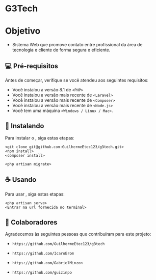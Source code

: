 # G3Tech

# Objetivo
* Sistema Web que promove contato entre profissional da área de tecnologia e cliente de forma segura e eficiente.

## 💻 Pré-requisitos

Antes de começar, verifique se você atendeu aos seguintes requisitos:

* Você instalou a versão 8.1 de `<PHP>`
* Você instalou a versão mais recente de `<Laravel>`
* Você instalou a versão mais recente de `<Composer>`
* Você instalou a versão mais recente de `<Node.js>`
* Você tem uma máquina `<Windows / Linux / Mac>`.

## 🚀 Instalando <G3Tech>

Para instalar o <G3Tech>, siga estas etapas:
```
<git clone git@github.com:GuilhermeEtec123/g3tech.git>
<npm install>
<composer install>

<php artisan migrate>
```

## ☕ Usando <G3Tech>

Para usar <G3Tech>, siga estas etapas:

```
<php artisan serve>
<Entrar na url fornecida no terminal>
```

## 🤝 Colaboradores

Agradecemos às seguintes pessoas que contribuíram para este projeto:

* `https://github.com/GuilhermeEtec123/g3tech`
  
* `https://github.com/IcaroErom`
  
* `https://github.com/GabrielMinzon`

* `https://github.com/guizinpo`
